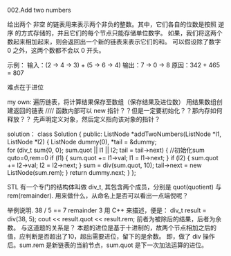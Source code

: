 002.Add two numbers

给出两个 非空 的链表用来表示两个非负的整数。其中，它们各自的位数是按照 逆序 的方式存储的，并且它们的每个节点只能存储单位数字。
如果，我们将这两个数起来相加起来，则会返回出一个新的链表来表示它们的和。
可以假设除了数字 0 之外，这两个数都不会以 0 开头。

示例：
输入：(2 -> 4 -> 3) + (5 -> 6 -> 4)
输出：7 -> 0 -> 8
原因：342 + 465 = 807

难点在于进位

my own:
遍历链表，将计算结果保存至数组（保存结果及进位数）
用结果数组创建返回的链表
////
函数内部可以 new 指针？？但是一定要初始化？？那内存如何释放？？
先声明定义对象，然后定义指向该对象的指针？

solution：
class Solution {
public:
    ListNode *addTwoNumbers(ListNode *l1, ListNode *l2) {
        ListNode dummy(0), *tail = &dummy;                           
        for (div_t sum{0, 0}; sum.quot || l1 || l2; tail = tail->next) {    //初始化sum quto=0,rem=0
            if (l1) { sum.quot += l1->val; l1 = l1->next; }
            if (l2) { sum.quot += l2->val; l2 = l2->next; }
            sum = div(sum.quot, 10);
            tail->next = new ListNode(sum.rem);
        }
        return dummy.next;
    }
};

STL 有一个专门的结构体叫做 div_t, 其包含两个成员，分别是 quot(quotient) 与 rem(remainder).
    用来做什么，从命名上是否可以看出一点端倪呢？

举例说明.
 38 / 5 == 7 remainder 3
用 C++ 来描述，便是：
 div_t result = div(38, 5);
 cout << result.quot << result.rem;
前者为被除后的结果，后者为余数。
与这道题的关系是？
本题的进位是基于十进制的，故两个节点相加之后的值，应判断是否超出了10，超出需要进位，留下的是余数。
即，做了 div 操作后。sum.rem 是新链表的当前节点，sum.quot 是下一次加法运算的进位。
